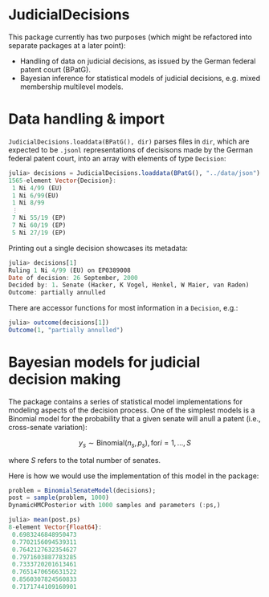 # JudicialDecisions

This package currently has two purposes (which might be refactored into separate packages at a later point): 
- Handling of data on judicial decisions, as issued by the German federal patent court (BPatG).
- Bayesian inference for statistical models of judicial decisions, e.g. mixed membership multilevel models.

# Data handling & import

`JudicialDecisions.loaddata(BPatG(), dir)` parses files in `dir`, which are expected to be `.jsonl` representations
of decisisons made by the German federal patent court, into an array with elements of type `Decision`:

```julia
julia> decisions = JudicialDecisions.loaddata(BPatG(), "../data/json")
1565-element Vector{Decision}:
 1 Ni 4/99 (EU)
 1 Ni 6/99(EU)
 1 Ni 8/99
 ⋮
 7 Ni 55/19 (EP)
 7 Ni 60/19 (EP)
 5 Ni 27/19 (EP)
```

Printing out a single decision showcases its metadata:

```julia
julia> decisions[1]
Ruling 1 Ni 4/99 (EU) on EP0389008
Date of decision: 26 September, 2000
Decided by: 1. Senate (Hacker, K Vogel, Henkel, W Maier, van Raden)
Outcome: partially annulled
```
There are accessor functions for most information in a `Decision`, e.g.:

```julia
julia> outcome(decisions[1])
Outcome(1, "partially annulled")
```

# Bayesian models for judicial decision making

The package contains a series of statistical model implementations for modeling aspects of the decision process.
One of the simplest models is a Binomial model for the probability that a given senate will anull a patent (i.e., cross-senate variation):

$$
y_s \sim \textrm{Binomial}(n_s, p_s), \textrm{for} i=1, \ldots, S
$$

where $S$ refers to the total number of senates.

Here is how we would use the implementation of this model in the package:


```julia
problem = BinomialSenateModel(decisions);
post = sample(problem, 1000)
DynamicHMCPosterior with 1000 samples and parameters (:ps,)

julia> mean(post.ps)
8-element Vector{Float64}:
 0.6983246848950473
 0.7702156094539311
 0.7642127632354627
 0.7971603887783285
 0.7333720201613461
 0.7651470656631522
 0.8560307824560833
 0.7171744109160901
```

